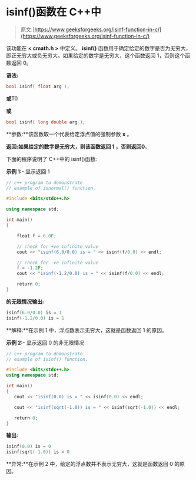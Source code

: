 # isinf()函数在 C++中

> 原文:[https://www.geeksforgeeks.org/isinf-function-in-c/](https://www.geeksforgeeks.org/isinf-function-in-c/)

该功能在 **< cmath.h >** 中定义。 **isinf()** 函数用于确定给定的数字是否为无穷大，即正无穷大或负无穷大。如果给定的数字是无穷大，这个函数返回 1，否则这个函数返回 0。

**语法:**

```cpp
bool isinf( float arg );
```

**或**T0

**或**

```cpp
bool isinf( long double arg );
```

**参数:**该函数取一个代表给定浮点值的强制参数 **x** 。

**返回:**如果给定的数字是无穷大，则该函数返回 **1** ，否则返回**0**。

下面的程序说明了 C++中的 isinf()函数:

**示例 1:-** 显示返回 1

```cpp
// c++ program to demonstrate
// example of isnormal() function.

#include <bits/stdc++.h>

using namespace std;

int main()
{

    float f = 6.0F;

    // check for +ve infinite value
    cout << "isinf(6.0/0.0) is = " << isinf(f/0.0) << endl;

    // check for -ve infinite value
    f = -1.2F;
    cout << "isinf(-1.2/0.0) is = " << isinf(f/0.0) << endl;

    return 0;
}
```

**的无限情况输出:**

```cpp
isinf(6.0/0.0) is = 1
isinf(-1.2/0.0) is = 1

```

**解释:**在示例 1 中，浮点数表示无穷大，这就是函数返回 1 的原因。

**示例 2:-** 显示返回 0 的非无限情况

```cpp
// c++ program to demonstrate
// example of isinf() function.

#include <bits/stdc++.h>
using namespace std;

int main()
{
   cout << "isinf(0.0) is = " << isinf(0.0) << endl;

   cout << "isinf(sqrt(-1.0)) is = " << isinf(sqrt(-1.0)) << endl;

   return 0;
}
```

**输出:**

```cpp
isinf(0.0) is = 0
isinf(sqrt(-1.0)) is = 0

```

**异常:**在示例 2 中，给定的浮点数并不表示无穷大，这就是函数返回 0 的原因。